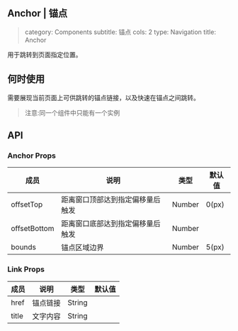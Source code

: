 Anchor | 锚点
---
> category: Components
  subtitle: 锚点
  cols: 2
  type: Navigation
  title: Anchor

用于跳转到页面指定位置。

## 何时使用

需要展现当前页面上可供跳转的锚点链接，以及快速在锚点之间跳转。
> 注意:同一个组件中只能有一个实例
## API <span id="API"></span>

### Anchor Props <span id="Anchor-Props"></span>

| 成员        | 说明           | 类型               | 默认值       |
|-------------|----------------|--------------------|--------------|
| offsetTop    | 距离窗口顶部达到指定偏移量后触发   | Number |    0(px)    |
| offsetBottom | 距离窗口底部达到指定偏移量后触发   | Number |         |
| bounds | 锚点区域边界 | Number | 5(px) |

### Link Props <span id="Link-Props"></span>

| 成员        | 说明           | 类型               | 默认值       |
|-------------|----------------|--------------------|--------------|
| href    | 锚点链接   | String |         |
| title | 文字内容   | String |         |

<anchor-demo></anchor-demo>
<script>
import AnchorDemo from 'abscomp/anchor/demo'
export default {
  components: { AnchorDemo }
}
</script>